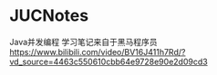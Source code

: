 # JUCNotes
Java并发编程
学习笔记来自于黑马程序员
https://www.bilibili.com/video/BV16J411h7Rd/?vd_source=4463c550610cbb64e9728e90e2d09cd3
